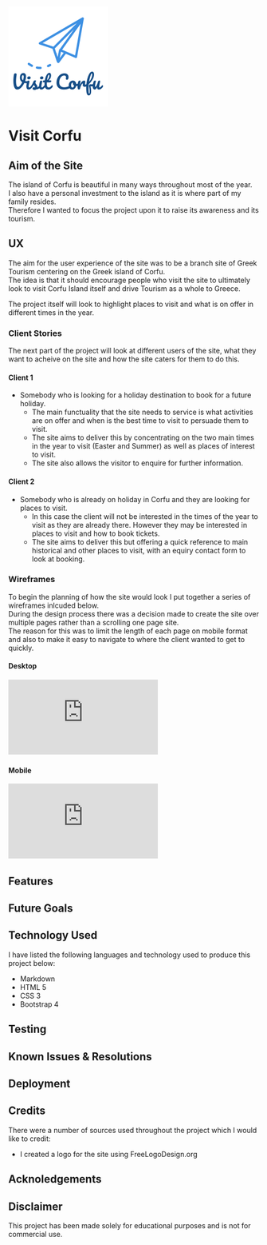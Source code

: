 ![logo](https://github.com/Baldpet/visit-corfu/blob/master/assets/images/visit-corfu-logo.png)

# __Visit Corfu__

## __Aim of the Site__

The island of Corfu is beautiful in many ways throughout most of the year.  
I also have a personal investment to the island as it is where part of my family resides.  
Therefore I wanted to focus the project upon it to raise its awareness and its tourism.

## __UX__

The aim for the user experience of the site was to be a branch site of Greek Tourism centering on the Greek island of Corfu.  
The idea is that it should encourage people who visit the site to ultimately look to visit Corfu Island itself and drive Tourism as a whole to Greece.

The project itself will look to highlight places to visit and what is on offer in different times in the year.

### __Client Stories__

The next part of the project will look at different users of the site, what they want to acheive on the site and how the site caters for them to do this.

#### Client 1
* Somebody who is looking for a holiday destination to book for a future holiday.
  * The main functuality that the site needs to service is what activities are on offer and when is the best time to visit to persuade them to visit.
  * The site aims to deliver this by concentrating on the two main times in the year to visit (Easter and Summer) as well as places of interest to visit.
  * The site also allows the visitor to enquire for further information.

#### Client 2
* Somebody who is already on holiday in Corfu and they are looking for places to visit.
  * In this case the client will not be interested in the times of the year to visit as they are already there. However they may be interested in places to visit and how to book tickets.
  * The site aims to deliver this but offering a quick reference to main historical and other places to visit, with an equiry contact form to look at booking.

### __Wireframes__

To begin the planning of how the site would look I put together a series of wireframes inlcuded below.  
During the design process there was a decision made to create the site over multiple pages rather than a scrolling one page site.  
The reason for this was to limit the length of each page on mobile format and also to make it easy to navigate to where the client wanted to get to quickly.

#### Desktop
![Desktop-wireframes](https://github.com/Baldpet/visit-corfu/blob/master/assets/images/visit-corfu-desktop.pdf)

#### Mobile
![Mobile-wireframes](https://github.com/Baldpet/visit-corfu/blob/master/assets/images/visit-corfu-mobile.pdf)

## __Features__

## __Future Goals__

## __Technology Used__

I have listed the following languages and technology used to produce this project below:

* Markdown
* HTML 5
* CSS 3
* Bootstrap 4

## __Testing__

## __Known Issues & Resolutions__

## __Deployment__

## __Credits__

There were a number of sources used throughout the project which I would like to credit:

* I created a logo for the site using FreeLogoDesign.org

## __Acknoledgements__

## __Disclaimer__

This project has been made solely for educational purposes and is not for commercial use.
